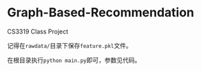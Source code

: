 # Graph-Based-Recommendation
CS3319 Class Project



记得在`rawdata/`目录下保存`feature.pkl`文件。

在根目录执行`python main.py`即可，参数见代码。
